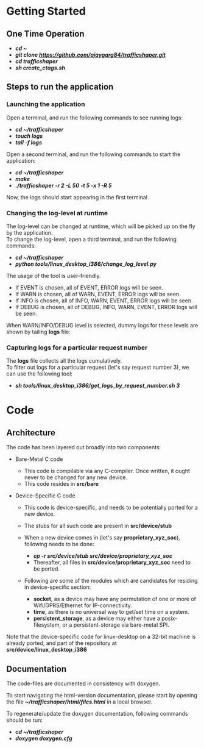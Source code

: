 # Getting Started

## One Time Operation

* __*cd \~*__
* __*git clone https://github.com/ajaygarg84/trafficshaper.git*__
* __*cd trafficshaper*__
* __*sh create_ctags.sh*__

## Steps to run the application

### Launching the application

Open a terminal, and run the following commands to see running logs:

* __*cd ~/trafficshaper*__
* __*touch logs*__
* __*tail -f logs*__

Open a second terminal, and run the following commands to start the application:

* __*cd ~/trafficshaper*__
* __*make*__
* __*./trafficshaper -r 2 -L 50 -t 5 -x 1 -R 5*__

Now, the logs should start appearing in the first terminal.

   
   
### Changing the log-level at runtime 

The log-level can be changed at runtime, which will be picked up on the fly by the application.      
To change the log-level, open a third terminal, and run the following commands:

* __*cd ~/trafficshaper*__
* __*python tools/linux_desktop_i386/change_log_level.py*__

The usage of the tool is user-friendly.

* If EVENT is chosen, all of EVENT, ERROR logs will be seen. 
* If WARN is chosen, all of WARN, EVENT, ERROR logs will be seen. 
* If INFO is chosen, all of INFO, WARN, EVENT, ERROR logs will be seen. 
* If DEBUG is chosen, all of DEBUG, INFO, WARN, EVENT, ERROR logs will be seen. 

When WARN/INFO/DEBUG level is selected, dummy logs for these levels are shown by tailing __logs__ file:
    
    
### Capturing logs for a particular request number

The __logs__ file collects all the logs cumulatively.      
To filter out logs for a particular request (let's say request number 3), we can use the following tool:

* __*sh tools/linux_desktop_i386/get_logs_by_request_number.sh 3*__


# Code 

## Architecture

The code has been layered out broadly into two components:

* Bare-Metal C code
   * This code is compilable via any C-compiler. Once written, it ought never to be changed for any new device.
   * This code resides in __src/bare__       
   
* Device-Specific C code
   * This code is device-specific, and needs to be potentially ported for a new device.
   * The stubs for all such code are present in __src/device/stub__
   * When a new device comes in (let's say __proprietary_xyz_soc__), following needs to be done:    
   
       * __*cp -r src/device/stub src/device/proprietary_xyz_soc*__
       * Thereafter, all files in __src/device/proprietary_xyz_soc__ need to be ported.
       
   * Following are some of the modules which are candidates for residing in device-specific section:
       * __socket__, as a device may have any permutation of one or more of Wifi/GPRS/Ethernet for IP-connectivity.
       * __time__, as there is no universal way to get/set time on a system.
       * __persistent_storage__, as a device may either have a posix-filesystem, or a persistent-storage via bare-metal SPI.
       
 Note that the device-specific code for linux-desktop on a 32-bit machine is already ported, and part of the repository at __src/device/linux_desktop_i386__
 
## Documentation
 
The code-files are documented in consistency with doxygen.     
         
To start navigating the html-version documentation, please start by opening the file __*~/trafficshaper/html/files.html*__ in a local browser.     
     
To regenerate/update the doxygen documentation, following commands should be run:

* __*cd ~/trafficshaper*__
* __*doxygen doxygen.cfg*__




